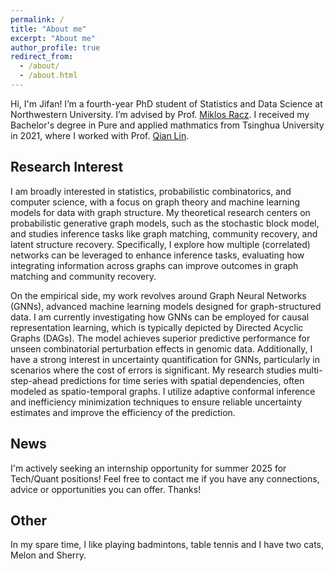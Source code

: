 ```yaml
---
permalink: /
title: "About me"
excerpt: "About me"
author_profile: true
redirect_from: 
  - /about/
  - /about.html
---
```


Hi, I'm Jifan!
I’m a fourth-year PhD student of Statistics and Data Science at Northwestern University. I’m advised by Prof. [Miklos Racz](https://racz.statistics.northwestern.edu/). I received my Bachelor's degree in Pure and applied mathmatics from Tsinghua University in 2021, where I worked with Prof. [Qian Lin](https://sites.google.com/site/qianlincd/). 

Research Interest
------


I am broadly interested in statistics, probabilistic combinatorics, and computer science, with a  focus on graph theory and machine learning models for data with graph structure. My theoretical research centers on probabilistic generative graph models, such as the stochastic block model, and studies inference tasks like graph matching, community recovery, and latent structure recovery. Specifically, I explore how multiple (correlated) networks can be leveraged to enhance inference tasks, evaluating how integrating information across graphs can improve outcomes in graph matching and community recovery.

On the empirical side, my work revolves around Graph Neural Networks (GNNs), advanced machine learning models designed for graph-structured data. I am currently investigating how GNNs can be employed for causal representation learning, which is typically depicted by Directed Acyclic Graphs (DAGs). The model achieves superior predictive performance for unseen combinatorial perturbation effects in genomic data. Additionally, I have a strong interest in uncertainty quantification for GNNs, particularly in scenarios where the cost of errors is significant. My research studies multi-step-ahead predictions for time series with spatial dependencies, often modeled as spatio-temporal graphs. I utilize adaptive conformal inference and inefficiency minimization techniques to ensure reliable uncertainty estimates and improve the efficiency of the prediction.



News
------

I'm actively seeking an internship opportunity for summer 2025 for Tech/Quant positions! Feel free to contact me if you have any connections, advice or opportunities you can offer. Thanks!

Other
------
In my spare time, I like playing badmintons, table tennis and I have two cats, Melon and Sherry. 





